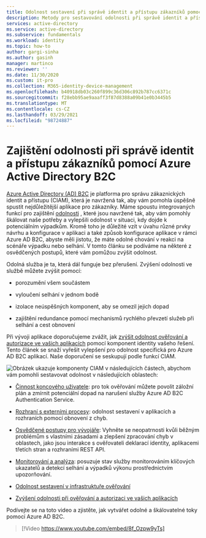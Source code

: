 ```yaml
---
title: Odolnost sestavení při správě identit a přístupu zákazníků pomocí Azure AD B2C | Microsoft Docs
description: Metody pro sestavování odolnosti při správě identit a přístupu zákazníků pomocí Azure AD B2C
services: active-directory
ms.service: active-directory
ms.subservice: fundamentals
ms.workload: identity
ms.topic: how-to
author: gargi-sinha
ms.author: gasinh
manager: martinco
ms.reviewer: ''
ms.date: 11/30/2020
ms.custom: it-pro
ms.collection: M365-identity-device-management
ms.openlocfilehash: b40918db03c260f899c36d306c892b787cc6371c
ms.sourcegitcommit: f28ebb95ae9aaaff3f87d8388a09b41e0b3445b5
ms.translationtype: MT
ms.contentlocale: cs-CZ
ms.lasthandoff: 03/29/2021
ms.locfileid: "98724887"
---
```

# <a name="build-resilience-in-your-customer-identity-and-access-management-with-azure-active-directory-b2c"></a>Zajištění odolnosti při správě identit a přístupu zákazníků pomocí Azure Active Directory B2C

[Azure Active Directory (AD) B2C](../../active-directory-b2c/overview.md) je platforma pro správu zákaznických identit a přístupu (CIAM), která je navržená tak, aby vám pomohla úspěšně spustit nejdůležitější aplikace pro zákazníky. Máme spoustu integrovaných funkcí pro zajištění [odolnosti](https://azure.microsoft.com/blog/advancing-azure-active-directory-availability/) , které jsou navržené tak, aby vám pomohly škálovat naše potřeby a vylepšili odolnost v situaci, kdy dojde k potenciálním výpadkům. Kromě toho je důležité vzít v úvahu různé prvky návrhu a konfigurace v aplikaci a také způsob konfigurace aplikace v rámci Azure AD B2C, abyste měli jistotu, že máte odolné chování v reakci na scénáře výpadku nebo selhání. V tomto článku se podíváme na některé z osvědčených postupů, které vám pomůžou zvýšit odolnost.

Odolná služba je ta, která dál funguje bez přerušení. Zvýšení odolnosti ve službě můžete zvýšit pomocí:

- porozumění všem součástem

- vyloučení selhání v jednom bodě

- izolace neúspěšných komponent, aby se omezil jejich dopad

- zajištění redundance pomocí mechanismů rychlého převzetí služeb při selhání a cest obnovení

Při vývoji aplikace doporučujeme zvážit, jak [zvýšit odolnost ověřování a autorizace ve vašich aplikacích](resilience-app-development-overview.md) pomocí komponent identity vašeho řešení. Tento článek se snaží vyřešit vylepšení pro odolnost specifická pro Azure AD B2C aplikací. Naše doporučení se seskupují podle funkcí CIAM.

![Obrázek ukazuje komponenty CIAM ](media/resilience-b2c/high-level-components.png) v následujících částech, abychom vám pomohli sestavovat odolnost v následujících oblastech:

- [Činnost koncového uživatele](resilient-end-user-experience.md): pro tok ověřování můžete povolit záložní plán a zmírnit potenciální dopad na narušení služby Azure AD B2C Authentication Service.

- [Rozhraní s externími procesy](resilient-external-processes.md): odolnost sestavení v aplikacích a rozhraních pomocí obnovení z chyb.  

- [Osvědčené postupy pro vývojáře](resilience-b2c-developer-best-practices.md): Vyhněte se neopatrnosti kvůli běžným problémům s vlastními zásadami a zlepšení zpracování chyb v oblastech, jako jsou interakce s ověřovateli deklarací identity, aplikacemi třetích stran a rozhraními REST API.

- [Monitorování a analýza](resilience-with-monitoring-alerting.md): posuzuje stav služby monitorováním klíčových ukazatelů a detekcí selhání a výpadků výkonu prostřednictvím upozorňování.

- [Odolnost sestavení v infrastruktuře ověřování](resilience-in-infrastructure.md)

- [Zvýšení odolnosti při ověřování a autorizaci ve vašich aplikacích](resilience-app-development-overview.md)

Podívejte se na toto video a zjistěte, jak vytvářet odolné a škálovatelné toky pomocí Azure AD B2C.
>[!Video https://www.youtube.com/embed/8f_Ozpw9yTs]

